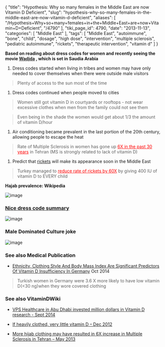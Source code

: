 {
    "title": "Hypothesis: Why so many females in the Middle East are now Vitamin D Deficient",
    "slug": "hypothesis-why-so-many-females-in-the-middle-east-are-now-vitamin-d-deficient",
    "aliases": [
        "/Hypothesis+Why+so+many+females+in+the+Middle+East+are+now+Vitamin+D+Deficient",
        "/4790"
    ],
    "tiki_page_id": 4790,
    "date": "2013-11-13",
    "categories": [
        "Middle East"
    ],
    "tags": [
        "Middle East",
        "autoimmune",
        "bone",
        "child",
        "dosage",
        "high dose",
        "intervention",
        "multiple sclerosis",
        "pediatric autoimmune",
        "rickets",
        "therapeutic intervention",
        "vitamin d"
    ]
}


**Based on reading about dress codes for women and recently seeing the movie [Wadjda](http://www.imdb.com/title/tt2258858/) , which is set in Saudia Arabia** 

1. Dress codes started when living in tribes and women may have only needed to cover themselves when there were outside male visitors

> Plenty of access to the sun most of the time

1. Dress codes continued when people moved to cities

> Women still got vitamin D in courtyards or rooftops - not wear excessive clothes when men from the family could not see them

> Even being in the shade the women would get about 1/3 the amount of vitamin D/hour

1. Air conditioning became prevalent in the last portion of the 20th century, allowing people to escape the heat

> Rate of Multiple Sclerosis in women has gone up <a href="/posts/6x-in-the-past-30-years" style="color: red; text-decoration: underline;" title="This link has an unknown page_id: 4111">6X in the past 30 years</a> in Tehran (MS is strongly related to lack of vitamin D)

1. Predict that [rickets](/categories/rickets) will make its appearance soon in the Middle East 

> Turkey managed to <a href="/posts/reduce-rate-of-rickets-by-60x" style="color: red; text-decoration: underline;" title="This link has an unknown page_id: 1675">reduce rate of rickets by 60X</a> by giving 400 IU of vitamin D to EVERY child

 **Hajab prevalence: Wikipedia** 

<img src="/attachments/d3.mock.jpg" alt="image">

### [Nice dress code summary](http://jorgemestre.com/)

<img src="https://d1bk1kqxc0sym.cloudfront.net/attachments/jpeg/dress-codes.jpg" alt="image">

### Male Dominated Culture joke

<img src="https://d1bk1kqxc0sym.cloudfront.net/attachments/jpeg/male-dominated-culture.jpg" alt="image">

### See also Medical Publication

* [Ethnicity, Clothing Style And Body Mass Index Are Significant Predictors Of Vitamin D Insufficiency In Germany](http://www.ncbi.nlm.nih.gov/pubmed/25297668?dopt=Abstract) Oct 2014

> Turkish women in Germany were 3.6 X more likely to have low vitamin D(<30 ng)when they wore covered clothing 

### See also VitaminDWiki

* [VPS Healthcare in Abu Dhabi invested million dollars in Vitamin D research - Sept 2014](/posts/vps-healthcare-in-abu-dhabi-invested-million-dollars-in-vitamin-d-research)

* [If heavily clothed, very little vitamin D – Dec 2012](/posts/if-heavily-clothed-very-little-vitamin-d)

* [More hijab clothing may have resulted in 6X increase in Multiple Sclerosis in Tehran – May 2013](/posts/more-hijab-clothing-may-have-resulted-in-6x-increase-in-multiple-sclerosis-in-tehran)